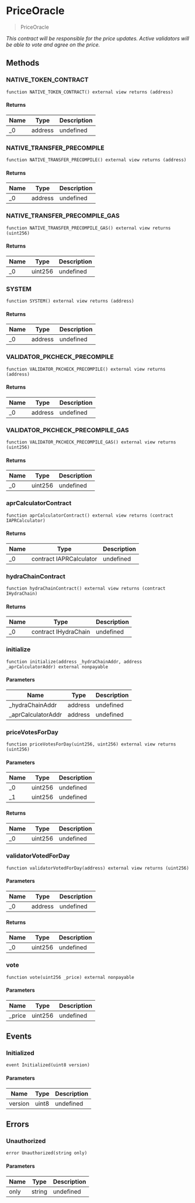 # PriceOracle



> PriceOracle



*This contract will be responsible for the price updates. Active validators will be able to vote and agree on the price.*

## Methods

### NATIVE_TOKEN_CONTRACT

```solidity
function NATIVE_TOKEN_CONTRACT() external view returns (address)
```






#### Returns

| Name | Type | Description |
|---|---|---|
| _0 | address | undefined |

### NATIVE_TRANSFER_PRECOMPILE

```solidity
function NATIVE_TRANSFER_PRECOMPILE() external view returns (address)
```






#### Returns

| Name | Type | Description |
|---|---|---|
| _0 | address | undefined |

### NATIVE_TRANSFER_PRECOMPILE_GAS

```solidity
function NATIVE_TRANSFER_PRECOMPILE_GAS() external view returns (uint256)
```






#### Returns

| Name | Type | Description |
|---|---|---|
| _0 | uint256 | undefined |

### SYSTEM

```solidity
function SYSTEM() external view returns (address)
```






#### Returns

| Name | Type | Description |
|---|---|---|
| _0 | address | undefined |

### VALIDATOR_PKCHECK_PRECOMPILE

```solidity
function VALIDATOR_PKCHECK_PRECOMPILE() external view returns (address)
```






#### Returns

| Name | Type | Description |
|---|---|---|
| _0 | address | undefined |

### VALIDATOR_PKCHECK_PRECOMPILE_GAS

```solidity
function VALIDATOR_PKCHECK_PRECOMPILE_GAS() external view returns (uint256)
```






#### Returns

| Name | Type | Description |
|---|---|---|
| _0 | uint256 | undefined |

### aprCalculatorContract

```solidity
function aprCalculatorContract() external view returns (contract IAPRCalculator)
```






#### Returns

| Name | Type | Description |
|---|---|---|
| _0 | contract IAPRCalculator | undefined |

### hydraChainContract

```solidity
function hydraChainContract() external view returns (contract IHydraChain)
```






#### Returns

| Name | Type | Description |
|---|---|---|
| _0 | contract IHydraChain | undefined |

### initialize

```solidity
function initialize(address _hydraChainAddr, address _aprCalculatorAddr) external nonpayable
```





#### Parameters

| Name | Type | Description |
|---|---|---|
| _hydraChainAddr | address | undefined |
| _aprCalculatorAddr | address | undefined |

### priceVotesForDay

```solidity
function priceVotesForDay(uint256, uint256) external view returns (uint256)
```





#### Parameters

| Name | Type | Description |
|---|---|---|
| _0 | uint256 | undefined |
| _1 | uint256 | undefined |

#### Returns

| Name | Type | Description |
|---|---|---|
| _0 | uint256 | undefined |

### validatorVotedForDay

```solidity
function validatorVotedForDay(address) external view returns (uint256)
```





#### Parameters

| Name | Type | Description |
|---|---|---|
| _0 | address | undefined |

#### Returns

| Name | Type | Description |
|---|---|---|
| _0 | uint256 | undefined |

### vote

```solidity
function vote(uint256 _price) external nonpayable
```





#### Parameters

| Name | Type | Description |
|---|---|---|
| _price | uint256 | undefined |



## Events

### Initialized

```solidity
event Initialized(uint8 version)
```





#### Parameters

| Name | Type | Description |
|---|---|---|
| version  | uint8 | undefined |



## Errors

### Unauthorized

```solidity
error Unauthorized(string only)
```





#### Parameters

| Name | Type | Description |
|---|---|---|
| only | string | undefined |


